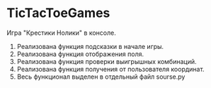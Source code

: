 # TicTacToeGames

Игра "Крестики Нолики" в консоле.
1. Реализована функция подсказки в начале игры.
2. Реализована функция отображения поля.
3. Реализована функция проверки выигрышных комбинаций.
4. Реализована функция получения от пользователя координат.
5. Весь функционал выделен в отдельный файл sourse.py
